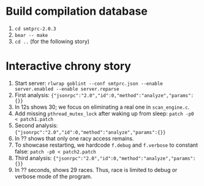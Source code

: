 # Build compilation database

1. `cd smtprc-2.0.3`
2. `bear -- make`
3. `cd ..` (for the following story)

# Interactive chrony story

1. Start server: `rlwrap goblint --conf smtprc.json --enable server.enabled --enable server.reparse`
2. First analysis: `{"jsonrpc":"2.0","id":0,"method":"analyze","params":{}}`
3. In 12s shows 30; we focus on eliminating a real one in `scan_engine.c`.
4. Add missing `pthread_mutex_lock` after waking up from sleep: `patch -p0 < patch1.patch`
5. Second analysis: `{"jsonrpc":"2.0","id":0,"method":"analyze","params":{}}`
6. In ?? shows that only one racy access remains.
7. To showcase restarting, we hardcode `f.debug` and `f.verbose` to constant false: `patch -p0 < patch2.patch`
8. Third analysis: `{"jsonrpc":"2.0","id":0,"method":"analyze","params":{}}`
9. In ?? seconds, shows 29 races. Thus, race is limited to debug or verbose mode of the program. 
